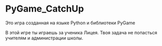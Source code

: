 # PyGame_CatchUp
Это игра созданная на языке Python и библиотеки PyGame

В этой игре ты играешь за ученика Лицея. Твоя задача не попасться учителям и администрации школы.
